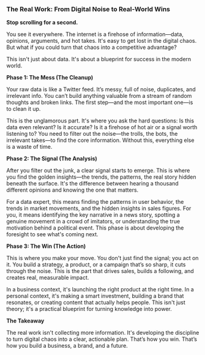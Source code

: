 ### **The Real Work: From Digital Noise to Real-World Wins**

**Stop scrolling for a second.**

You see it everywhere. The internet is a firehose of information—data, opinions, arguments, and hot takes. It's easy to get lost in the digital chaos. But what if you could turn that chaos into a competitive advantage?

This isn't just about data. It's about a blueprint for success in the modern world.

**Phase 1: The Mess (The Cleanup)**

Your raw data is like a Twitter feed. It’s messy, full of noise, duplicates, and irrelevant info. You can’t build anything valuable from a stream of random thoughts and broken links. The first step—and the most important one—is to clean it up.

This is the unglamorous part. It's where you ask the hard questions: Is this data even relevant? Is it accurate? Is it a firehose of hot air or a signal worth listening to? You need to filter out the noise—the trolls, the bots, the irrelevant takes—to find the core information. Without this, everything else is a waste of time.

**Phase 2: The Signal (The Analysis)**

After you filter out the junk, a clear signal starts to emerge. This is where you find the golden insights—the trends, the patterns, the real story hidden beneath the surface. It's the difference between hearing a thousand different opinions and knowing the one that matters.

For a data expert, this means finding the patterns in user behavior, the trends in market movements, and the hidden insights in sales figures. For you, it means identifying the key narrative in a news story, spotting a genuine movement in a crowd of imitators, or understanding the true motivation behind a political event. This phase is about developing the foresight to see what's coming next.

**Phase 3: The Win (The Action)**

This is where you make your move. You don't just find the signal; you act on it. You build a strategy, a product, or a campaign that’s so sharp, it cuts through the noise. This is the part that drives sales, builds a following, and creates real, measurable impact.

In a business context, it's launching the right product at the right time. In a personal context, it's making a smart investment, building a brand that resonates, or creating content that actually helps people. This isn't just theory; it's a practical blueprint for turning knowledge into power.

**The Takeaway**

The real work isn't collecting more information. It's developing the discipline to turn digital chaos into a clear, actionable plan. That’s how you win. That’s how you build a business, a brand, and a future.